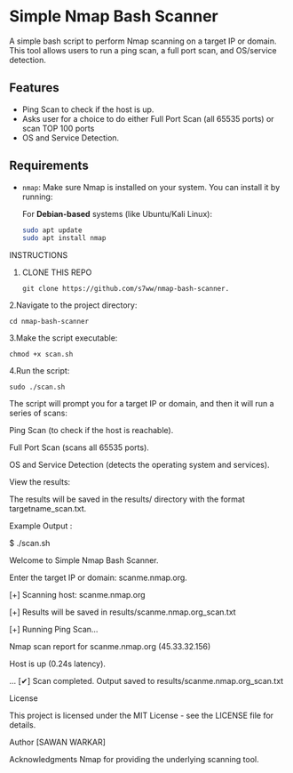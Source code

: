# Simple Nmap Bash Scanner

A simple bash script to perform Nmap scanning on a target IP or domain. This tool allows users to run a ping scan, a full port scan, and OS/service detection.

## Features
- Ping Scan to check if the host is up.
- Asks user for a choice to do either Full Port Scan (all 65535 ports) or scan TOP 100 ports
- OS and Service Detection.

## Requirements
- `nmap`: Make sure Nmap is installed on your system. You can install it by running:

  For **Debian-based** systems (like Ubuntu/Kali Linux):
  ```bash
  sudo apt update
  sudo apt install nmap

INSTRUCTIONS

1. CLONE THIS REPO

   `git clone https://github.com/s7ww/nmap-bash-scanner.`
   
2.Navigate to the project directory:

`cd nmap-bash-scanner`

3.Make the script executable:

`chmod +x scan.sh`

4.Run the script:

`sudo ./scan.sh`


The script will prompt you for a target IP or domain, and then it will run a series of scans:


Ping Scan (to check if the host is reachable).


Full Port Scan (scans all 65535 ports).


OS and Service Detection (detects the operating system and services).


View the results:

The results will be saved in the results/ directory with the format targetname_scan.txt.

Example Output :


$ ./scan.sh

Welcome to Simple Nmap Bash Scanner.

Enter the target IP or domain: scanme.nmap.org.

[+] Scanning host: scanme.nmap.org

[+] Results will be saved in results/scanme.nmap.org_scan.txt

[+] Running Ping Scan...

Nmap scan report for scanme.nmap.org (45.33.32.156)

Host is up (0.24s latency).

...
[✔] Scan completed. Output saved to results/scanme.nmap.org_scan.txt


License

This project is licensed under the MIT License - see the LICENSE file for details.



Author
[SAWAN WARKAR]

Acknowledgments
Nmap for providing the underlying scanning tool.








